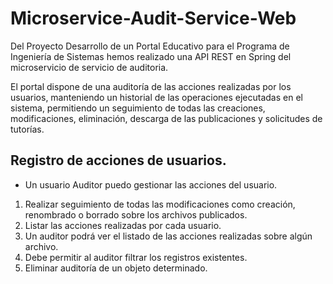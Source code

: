 # Microservice-Audit-Service-Web
Del Proyecto Desarrollo de un Portal Educativo para el Programa de Ingeniería de Sistemas hemos realizado una
API REST en Spring del microservicio de servicio de auditoria.

El portal dispone de una auditoría de las acciones realizadas por los usuarios, manteniendo un historial de las operaciones ejecutadas en el sistema, 
permitiendo un seguimiento de todas las creaciones, modificaciones, eliminación, descarga de las publicaciones y solicitudes de tutorías.

## Registro de acciones de usuarios.
- Un usuario Auditor puedo gestionar las acciones del usuario.
1. Realizar seguimiento de todas las modificaciones como creación, renombrado o borrado sobre los archivos publicados.
2. Listar las acciones realizadas por cada usuario.
3. Un auditor podrá ver el listado de las acciones realizadas sobre algún archivo.
4. Debe permitir al auditor filtrar los registros existentes.
5. Eliminar auditoría de un objeto determinado.
